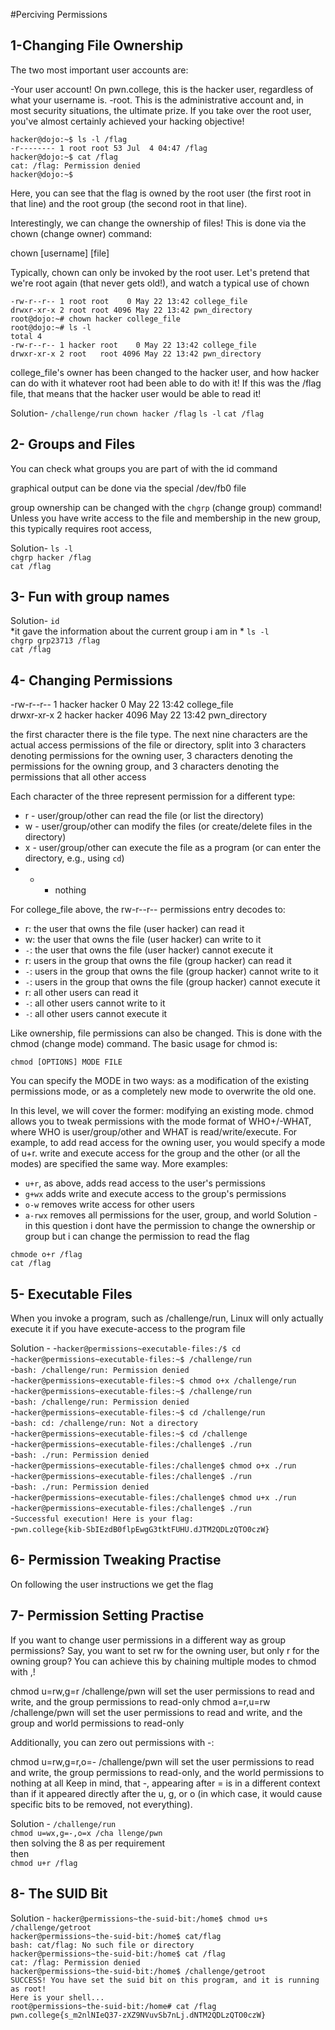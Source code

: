 #Perciving Permissions

## 1-Changing File Ownership

The two most important user accounts are:

-Your user account! On pwn.college, this is the hacker user, regardless of what your username is.
-root. This is the administrative account and, in most security situations, the ultimate prize. If you take over the root user, you've almost certainly achieved your hacking objective!

`hacker@dojo:~$ ls -l /flag`<br>
`-r-------- 1 root root 53 Jul  4 04:47 /flag`<br>
`hacker@dojo:~$ cat /flag`<br>
`cat: /flag: Permission denied`<br>
`hacker@dojo:~$`<br>

Here, you can see that the flag is owned by the root user (the first root in that line) and the root group (the second root in that line).

Interestingly, we can change the ownership of files! This is done via the chown (change owner) command:

chown [username] [file]

Typically, chown can only be invoked by the root user. Let's pretend that we're root again (that never gets old!), and watch a typical use of chown

`-rw-r--r-- 1 root root    0 May 22 13:42 college_file`<br>
`drwxr-xr-x 2 root root 4096 May 22 13:42 pwn_directory`<br>
`root@dojo:~# chown hacker college_file`<br>
`root@dojo:~# ls -l`<br>
`total 4`<br>
`-rw-r--r-- 1 hacker root    0 May 22 13:42 college_file`<br>
`drwxr-xr-x 2 root   root 4096 May 22 13:42 pwn_directory`<br>

college_file's owner has been changed to the hacker user, and how hacker can do with it whatever root had been able to do with it! If this was the /flag file, that means that the hacker user would be able to read it!

Solution- 
`/challenge/run`
`chown hacker /flag`
`ls -l`
`cat /flag`

## 2- Groups and Files
You can check what groups you are part of with the id command

graphical output can be done via the special /dev/fb0 file

group ownership can be changed with the `chgrp` (change group) command! Unless you have write access to the file and membership in the new group, this typically requires root access,

Solution-
`ls -l`<br>
`chgrp hacker /flag`<br>
`cat /flag`<br>

## 3- Fun with group names
Solution-
`id`<br>  *it gave the information about the current group i am in *
`ls -l`<br>
`chgrp grp23713 /flag`<br>
`cat /flag`<br>

## 4- Changing Permissions

-rw-r--r-- 1 hacker hacker    0 May 22 13:42 college_file<br>
drwxr-xr-x 2 hacker hacker 4096 May 22 13:42 pwn_directory<br>

the first character there is the file type. The next nine characters are the actual access permissions of the file or directory, split into 3 characters denoting permissions for the owning user, 3 characters denoting the permissions for the owning group, and 3 characters denoting the permissions that all other access

Each character of the three represent permission for a different type:

- r - user/group/other can read the file (or list the directory)
- w - user/group/other can modify the files (or create/delete files in the directory)
- x - user/group/other can execute the file as a program (or can enter the directory, e.g., using `cd`)
- - - nothing 

For college_file above, the rw-r--r-- permissions entry decodes to:

- r: the user that owns the file (user hacker) can read it
- w: the user that owns the file (user hacker) can write to it
- `-`: the user that owns the file (user hacker) cannot execute it
- r: users in the group that owns the file (group hacker) can read it
- `-`: users in the group that owns the file (group hacker) cannot write to it
- `-`: users in the group that owns the file (group hacker) cannot execute it
- r: all other users can read it
- `-`: all other users cannot write to it
- `-`: all other users cannot execute it

 Like ownership, file permissions can also be changed. This is done with the chmod (change mode) command. The basic usage for chmod is:

`chmod [OPTIONS] MODE FILE`

You can specify the MODE in two ways: as a modification of the existing permissions mode, or as a completely new mode to overwrite the old one.

In this level, we will cover the former: modifying an existing mode. chmod allows you to tweak permissions with the mode format of WHO+/-WHAT, where WHO is user/group/other and WHAT is read/write/execute. For example, to add read access for the owning user, you would specify a mode of u+r. write and execute access for the group and the other (or all the modes) are specified the same way. More examples:

- `u+r`, as above, adds read access to the user's permissions
- `g+wx` adds write and execute access to the group's permissions
- `o-w` removes write access for other users
- `a-rwx` removes all permissions for the user, group, and world
Solution - in this question i dont have the permission to change the ownership or group but i can change the permission to read the flag

`chmode o+r /flag`<br>
`cat /flag`<br>

## 5- Executable Files
When you invoke a program, such as /challenge/run, Linux will only actually execute it if you have execute-access to the program file

Solution -
-`hacker@permissions~executable-files:/$ cd` <br>
-`hacker@permissions~executable-files:~$ /challenge/run`<br>
-`bash: /challenge/run: Permission denied`<br>
-`hacker@permissions~executable-files:~$ chmod o+x /challenge/run`<br>
-`hacker@permissions~executable-files:~$ /challenge/run`<br>
-`bash: /challenge/run: Permission denied`<br>
-`hacker@permissions~executable-files:~$ cd /challenge/run`<br>
-`bash: cd: /challenge/run: Not a directory`<br>
-`hacker@permissions~executable-files:~$ cd /challenge`<br>
-`hacker@permissions~executable-files:/challenge$ ./run`<br>
-`bash: ./run: Permission denied`<br>
-`hacker@permissions~executable-files:/challenge$ chmod o+x ./run`<br>
-`hacker@permissions~executable-files:/challenge$ ./run`<br>
-`bash: ./run: Permission denied`<br>
-`hacker@permissions~executable-files:/challenge$ chmod u+x ./run`<br>
-`hacker@permissions~executable-files:/challenge$ ./run`<br>
-`Successful execution! Here is your flag:`<br>
-`pwn.college{kib-SbIEzdB0flpEwgG3tktFUHU.dJTM2QDLzQTO0czW}`<br>

## 6- Permission Tweaking Practise

On following the user instructions we get the flag

## 7- Permission Setting Practise

If you want to change user permissions in a different way as group permissions? Say, you want to set rw for the owning user, but only r for the owning group? You can achieve this by chaining multiple modes to chmod with ,!

chmod u=rw,g=r /challenge/pwn will set the user permissions to read and write, and the group permissions to read-only
chmod a=r,u=rw /challenge/pwn will set the user permissions to read and write, and the group and world permissions to read-only

Additionally, you can zero out permissions with -:

chmod u=rw,g=r,o=- /challenge/pwn will set the user permissions to read and write, the group permissions to read-only, and the world permissions to nothing at all
Keep in mind, that -, appearing after = is in a different context than if it appeared directly after the u, g, or o (in which case, it would cause specific bits to be removed, not everything).

Solution -
`/challenge/run` <br>
`chmod u=wx,g=-,o=x /cha
llenge/pwn` <br>
then solving the 8 as per requirement <br>
then <br>
`chmod u+r /flag` <br>

## 8- The SUID Bit
Solution -
`hacker@permissions~the-suid-bit:/home$ chmod u+s /challenge/getroot` <br>
`hacker@permissions~the-suid-bit:/home$ cat/flag`<br>
`bash: cat/flag: No such file or directory`<br>
`hacker@permissions~the-suid-bit:/home$ cat /flag`<br>
`cat: /flag: Permission denied`<br>
`hacker@permissions~the-suid-bit:/home$ /challenge/getroot`<br>
`SUCCESS! You have set the suid bit on this program, and it is running as root!`<br> 
`Here is your shell...`<br>
`root@permissions~the-suid-bit:/home# cat /flag`<br>
`pwn.college{s_m2nlNIeQ37-zXZ9NVuvSb7nLj.dNTM2QDLzQTO0czW}`<br>
